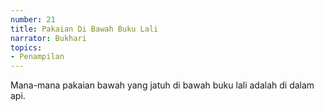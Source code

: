 ```yaml
---
number: 21
title: Pakaian Di Bawah Buku Lali
narrator: Bukhari
topics:
- Penampilan
---
```


Mana-mana pakaian bawah yang jatuh di bawah buku lali adalah di dalam api.
